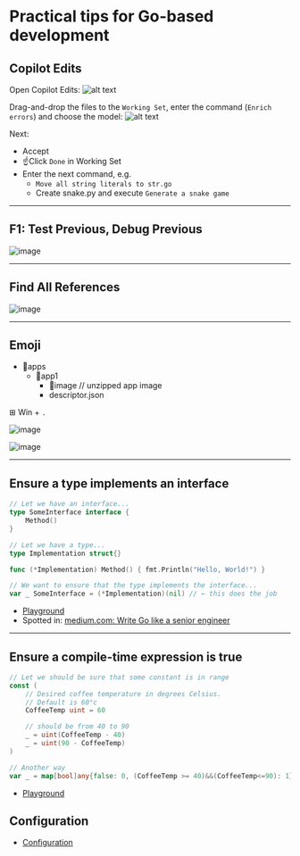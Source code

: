 # Practical tips for Go-based development

## Copilot Edits

Open Copilot Edits:
![alt text](images/copilot.png)


Drag-and-drop the files to the `Working Set`, enter the command (`Enrich errors`) and choose the model:
![alt text](images/copilot-cmd.png)

Next:
- Accept
- ☝️Click `Done` in Working Set
- Enter the next command, e.g.
  - `Move all string literals to str.go`
  - Create snake.py and execute `Generate a snake game`

---
## F1: Test Previous, Debug Previous

![image](https://github.com/voedger/kb/assets/11589750/e1e224b9-71e6-4583-a8b7-78e65c2031dd)

---
## Find All References

![image](https://github.com/voedger/kb/assets/11589750/8896bf42-c5ec-424e-8509-19e999f1e3f9)

---
## Emoji

- 📂apps
  - 📁app1
    - 📁image // unzipped app image
    - descriptor.json

⊞ Win + `.` 

![image](https://github.com/voedger/kb/assets/11589750/c7f23c60-998f-40a7-8bbe-3306da1b6f98)


![image](https://github.com/voedger/kb/assets/11589750/55e399cc-9d99-49d2-925d-2b203b63c89e)

---
## Ensure a type implements an interface

```go
// Let we have an interface...
type SomeInterface interface {
    Method()
}

// Let we have a type...
type Implementation struct{}

func (*Implementation) Method() { fmt.Println("Hello, World!") }

// We want to ensure that the type implements the interface...
var _ SomeInterface = (*Implementation)(nil) // ← this does the job
```

-  [Playground](https://go.dev/play/p/8cAxiaY8KEj)
-  Spotted in: [medium.com: Write Go like a senior engineer](https://levelup.gitconnected.com/write-go-like-a-senior-engineer-eee7f03a1883)

---
## Ensure a compile-time expression is true

```go
// Let we should be sure that some constant is in range
const (
	// Desired coffee temperature in degrees Celsius.
	// Default is 60°c
	CoffeeTemp uint = 60

	// should be from 40 to 90
	_ = uint(CoffeeTemp - 40)
	_ = uint(90 - CoffeeTemp)
)

// Another way
var _ = map[bool]any{false: 0, (CoffeeTemp >= 40)&&(CoffeeTemp<=90): 1}
```

-  [Playground](https://go.dev/play/p/tCx4LB2GVo3)

## Configuration

- [Configuration](https://github.com/voedger/kb/issues/51)
